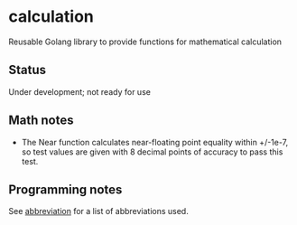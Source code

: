 # calculation
Reusable Golang library to provide functions for mathematical calculation

## Status
Under development; not ready for use

## Math notes
* The Near function calculates near-floating point equality within +/-1e-7, so test values are given with 8 decimal
  points of accuracy to pass this test.

## Programming notes
See [abbreviation](https://www.github.com/BluntSporks/abbreviation) for a list of abbreviations used.

